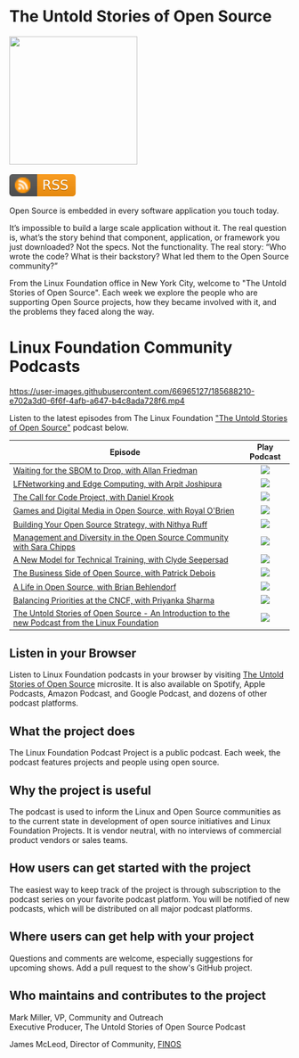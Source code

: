 # The Untold Stories of Open Source

<img src="docs/images/logo-400-400.png" width="230" height="230" />

[![rss](https://github.com/aleen42/badges/blob/master/src/rss.svg?raw=true)](https://feeds.captivate.fm/untold-stories-of-open-source/)

Open Source is embedded in every software application you touch today.

It’s impossible to build a large scale application without it. The real question is, what’s the story behind that component, application, or framework you just downloaded? Not the specs. Not the functionality. The real story: “Who wrote the code? What is their backstory? What led them to the Open Source community?”

From the Linux Foundation office in New York City, welcome to "The Untold Stories of Open Source". Each week we explore the people who are supporting Open Source projects, how they became involved with it, and the problems they faced along the way.

# Linux Foundation Community Podcasts

https://user-images.githubusercontent.com/66965127/185688210-e702a3d0-6f6f-4afb-a647-b4c8ada728f6.mp4

Listen to the latest episodes from The Linux Foundation ["The Untold Stories of Open Source"](https://untold-stories-of-open-source.captivate.fm/spotify) podcast below.

| Episode                                                                                                                                          |                                                                Play Podcast                                                                 |
| ------------------------------------------------------------------------------------------------------------------------------------------------ | :-----------------------------------------------------------------------------------------------------------------------------------------: |
| [Waiting for the SBOM to Drop, with Allan Friedman](docs/podcasts/waiting-for-sbom.mdx)                                                          | <a href="https://open.spotify.com/episode/02PpSGGsuD9kTbVQStquM9" target="_blank"><img src="docs/images/podcast-mic.png" height="30" /></a> |
| [LFNetworking and Edge Computing, with Arpit Joshipura](docs/podcasts/lfnetworking-edge-computing.mdx)                                           | <a href="https://open.spotify.com/episode/7ws4g9oV0Z6cksVC4OICvT" target="_blank"><img src="docs/images/podcast-mic.png" height="30" /></a> |
| [The Call for Code Project, with Daniel Krook](docs/podcasts/call-for-code-project.mdx)                                                          | <a href="https://open.spotify.com/episode/05TyLnJ2OXYdq6hmk5vPbW" target="_blank"><img src="docs/images/podcast-mic.png" height="30" /></a> |
| [Games and Digital Media in Open Source, with Royal O'Brien](docs/podcasts/games-digital-media.mdx)                                              | <a href="https://open.spotify.com/episode/2q8dXeMQLeW8sTXHGn8upP" target="_blank"><img src="docs/images/podcast-mic.png" height="30" /></a> |
| [Building Your Open Source Strategy, with Nithya Ruff](docs/podcasts/building-open-source-strategy.mdx)                                          | <a href="https://open.spotify.com/episode/47Ea6XOrwyFJ1dYZnzgR7G" target="_blank"><img src="docs/images/podcast-mic.png" height="30" /></a> |
| [Management and Diversity in the Open Source Community with Sara Chipps](docs/podcasts/management-and-diversity.mdx)                             | <a href="https://open.spotify.com/episode/5Z5FT3qzBrbTvAyHuhNq9G" target="_blank"><img src="docs/images/podcast-mic.png" height="30" /></a> |
| [A New Model for Technical Training, with Clyde Seepersad](docs/podcasts/new-model-training.mdx)                                                 | <a href="https://open.spotify.com/episode/2HCRrlO0zW2xEcfnZ5i0fG" target="_blank"><img src="docs/images/podcast-mic.png" height="30" /></a> |
| [The Business Side of Open Source, with Patrick Debois](docs/podcasts/business-of-open-source.mdx)                                               | <a href="https://open.spotify.com/episode/3MKsXkw9Et5B9bGLWKJNpc" target="_blank"><img src="docs/images/podcast-mic.png" height="30" /></a> |
| [A Life in Open Source, with Brian Behlendorf](docs/podcasts/openssf-project.mdx)                                                                | <a href="https://open.spotify.com/episode/0P0cjBDn5nSYPe1i0FrFXr" target="_blank"><img src="docs/images/podcast-mic.png" height="30" /></a> |
| [Balancing Priorities at the CNCF, with Priyanka Sharma](docs/podcasts/priyanka-sharma-gm-cncf.mdx)                                              | <a href="https://open.spotify.com/episode/5KgqNXHHV0y03yjgg7kg8E" target="_blank"><img src="docs/images/podcast-mic.png" height="30" /></a> |
| [The Untold Stories of Open Source - An Introduction to the new Podcast from the Linux Foundation](docs/podcasts/introduction-to-lf-podcast.mdx) | <a href="https://open.spotify.com/episode/62DAkdeQTSAPeLbxF2sTlX" target="_blank"><img src="docs/images/podcast-mic.png" height="30" /></a> |

## Listen in your Browser

Listen to Linux Foundation podcasts in your browser by visiting [The Untold Stories of Open Source](https://podcast.linuxfoundation.org/) microsite. It is also available on Spotify, Apple Podcasts, Amazon Podcast, and Google Podcast, and dozens of other podcast platforms.

## What the project does

The Linux Foundation Podcast Project is a public podcast. Each week, the podcast features projects and people using open source.

## Why the project is useful

The podcast is used to inform the Linux and Open Source communities as to the current state in development of open source initiatives and Linux Foundation Projects. It is vendor neutral, with no interviews of commercial product vendors or sales teams.

## How users can get started with the project

The easiest way to keep track of the project is through subscription to the podcast series on your favorite podcast platform. You will be notified of new podcasts, which will be distributed on all major podcast platforms.

## Where users can get help with your project

Questions and comments are welcome, especially suggestions for upcoming shows. Add a pull request to the show's GitHub project.

## Who maintains and contributes to the project

Mark Miller, VP, Community and Outreach<br />
Executive Producer, The Untold Stories of Open Source Podcast

James McLeod, Director of Community, [FINOS](https://www.finos.org)

